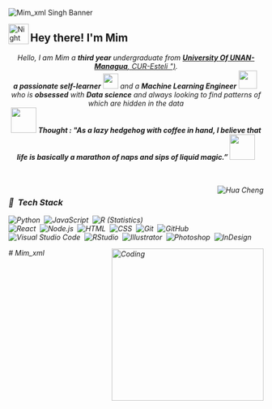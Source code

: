 ![Mim_xml Singh Banner](https://i.pinimg.com/1200x/f0/26/84/f02684080e2fdad34f76e1f3166d71a6.jpg)

<img alt="Night Coding" src="./assets/Hand%20Wave.gif" width='40' align="left"/><h2>Hey there! I'm Mim</h2>

<p align="center">
  <em>
  Hello, I am Mim a <b>third year</b> undergraduate from <a href="https://www.unan.edu.ni/"> <b>University Of UNAN-Managua</b>, CUR-Esteli ")</a>. <br>
    <b>a passionate self-learner</b> <img src="https://media.tenor.com/WILOSfQPu-AAAAAm/my-melodoy.webp" width="30px"> and a <b>Machine Learning Engineer</b>&nbsp;<img src="https://media.tenor.com/sUz9HU2JmzMAAAAm/cinnamoroll.webp" width="36px">&nbsp<br>who is <b>obsessed</b>
    with <b>Data science</b> and always looking to find patterns of which are hidden in the data 
  <br>
  <img src="https://media.tenor.com/QB6fn25I90QAAAAm/minihana-lovely.webp" width="50" /> <b><i align="center">Thought : "As a lazy hedgehog with coffee in hand, I believe that life is basically a marathon of naps and sips of liquid magic.”</i></b> <img src="https://media.tenor.com/JVresgLJNtkAAAAm/borboletas-butterflies.webp" width="50" />
</p>
<br><br>



<img alt="Hua Cheng" src="https://i.pinimg.com/originals/f8/7b/0f/f87b0fbd1780078472c3ea3937bf9fa6.gif" align="right"/>

### 🍓 &nbsp;Tech Stack

![Python](https://img.shields.io/badge/-Python-05122A?style=flat&logo=python)&nbsp;
![JavaScript](https://img.shields.io/badge/-JavaScript-05122A?style=flat&logo=javascript)&nbsp;
![R (Statistics)](https://img.shields.io/badge/-R-05122A?style=flat&logo=R&logoColor=276DC3)\
![React](https://img.shields.io/badge/-React-05122A?style=flat&logo=react)&nbsp;
![Node.js](https://img.shields.io/badge/-Node.js-05122A?style=flat&logo=node.js)&nbsp;
![HTML](https://img.shields.io/badge/-HTML-05122A?style=flat&logo=HTML5)&nbsp;
![CSS](https://img.shields.io/badge/-CSS-05122A?style=flat&logo=CSS3&logoColor=1572B6)&nbsp;
![Git](https://img.shields.io/badge/-Git-05122A?style=flat&logo=git)&nbsp;
![GitHub](https://img.shields.io/badge/-GitHub-05122A?style=flat&logo=github)&nbsp;
![Visual Studio Code](https://img.shields.io/badge/-Visual%20Studio%20Code-05122A?style=flat&logo=visual-studio-code&logoColor=007ACC)&nbsp;
![RStudio](https://img.shields.io/badge/-RStudio-05122A?style=flat&logo=rstudio)&nbsp;
![Illustrator](https://img.shields.io/badge/-Illustrator-05122A?style=flat&logo=adobe-illustrator)&nbsp;
![Photoshop](https://img.shields.io/badge/-Photoshop-05122A?style=flat&logo=adobe-photoshop)&nbsp;
![InDesign](https://img.shields.io/badge/-InDesign-05122A?style=flat&logo=adobe-indesign)

<img align="right" alt="Coding" width="300" src="https://cdn.dribbble.com/users/1277312/screenshots/14733298/media/39b1045e593737587dd60e42c8422d1f.gif" ># Mim_xml
